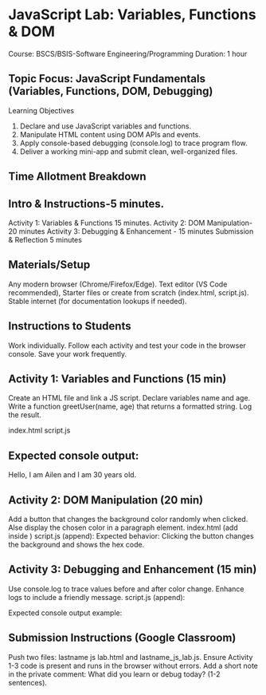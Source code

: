 # JavaScript Lab: Variables, Functions & DOM

Course: BSCS/BSIS-Software Engineering/Programming
Duration: 1 hour

## Topic Focus: JavaScript Fundamentals (Variables, Functions, DOM, Debugging)

Learning Objectives
1. Declare and use JavaScript variables and functions.
2. Manipulate HTML content using DOM APIs and events.
3. Apply console-based debugging (console.log) to trace program flow.
4. Deliver a working mini-app and submit clean, well-organized files.
   
## Time Allotment Breakdown

## Intro & Instructions-5 minutes.

Activity 1: Variables & Functions 15 minutes.
Activity 2: DOM Manipulation-20 minutes
Activity 3: Debugging & Enhancement - 15 minutes
Submission & Reflection 5 minutes

## Materials/Setup

Any modern browser (Chrome/Firefox/Edge).
Text editor (VS Code recommended),
Starter files or create from scratch (index.html, script.js).
Stable internet (for documentation lookups if needed).

## Instructions to Students

Work individually. Follow each activity and test your code in the browser console. Save your work frequently.

## Activity 1: Variables and Functions (15 min)
Create an HTML file and link a JS script. Declare variables name and age. Write a function greetUser(name, age) that returns a formatted string. Log the result.

index.html
script.js

## Expected console output:
Hello, I am Ailen and I am 30 years old.

## Activity 2: DOM Manipulation (20 min)

Add a button that changes the background color randomly when clicked. Alse display the chosen color in a paragraph element.
index.html (add inside <body>)
script.js (append):
Expected behavior: Clicking the button changes the background and shows the hex code.

## Activity 3: Debugging and Enhancement (15 min)

Use console.log to trace values before and after color change. Enhance logs to include a friendly message.
script.js (append):

Expected console output example:

## Submission Instructions (Google Classroom)

Push two files: lastname js lab.html and lastname_js_lab.js.
Ensure Activity 1-3 code is present and runs in the browser without errors.
Add a short note in the private comment: What did you learn or debug today? (1-2 sentences).
